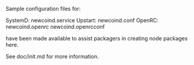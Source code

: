 Sample configuration files for:

SystemD: newcoind.service
Upstart: newcoind.conf
OpenRC:  newcoind.openrc
         newcoind.openrcconf

have been made available to assist packagers in creating node packages here.

See doc/init.md for more information.
